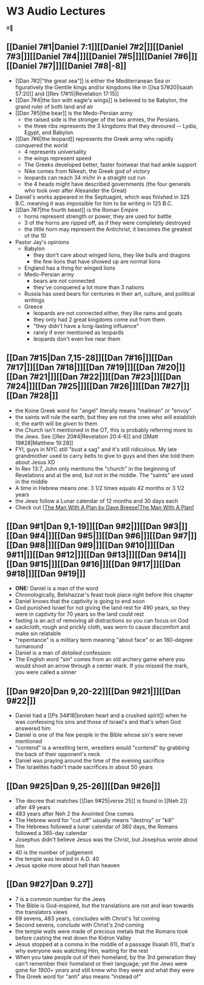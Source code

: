 # W3 Audio Lectures

#🥀

## [[Daniel 7#1|Daniel 7:1]][[Daniel 7#2|]][[Daniel 7#3|]][[Daniel 7#4|]][[Daniel 7#5|]][[Daniel 7#6|]][[Daniel 7#7|]][[Daniel 7#8|-8]]

- [[Dan 7#2|"the great sea"]] is either the Mediterranean Sea or figuratively the Gentile kings and/or kingdoms like in [[Isa 57#20|Isaiah 57:20]] and [[Rev 17#15|Revelation 17:15]]
- [[Dan 7#4|the lion with eagle's wings]] is believed to be Babylon, the grand ruler of both land and air
- [[Dan 7#5|the bear]] is the Medo-Persian army
	- the raised side is the stronger of the two armies, the Persians.
	- the three ribs represents the 3 kingdoms that they devoured -- Lydia, Egypt, and Babylon.
- [[Dan 7#6|the leopard]] represents the Greek army who rapidly conquered the world
	- 4 represents universality
	- the wings represent speed
	- The Greeks developed better, faster footwear that had ankle support
	- Nike comes from Nikeah, the Greek god of victory
	- leopards can reach 34 mi/hr in a straight out run
	- the 4 heads might have described governments (the four generals who took over after Alexander the Great)
- Daniel's works appeared in the Septuagint, which was finished in 325 B.C. meaning it was impossible for him to be writing in 125 B.C.
- [[Dan 7#7|the fourth beast]] is the Roman Empire
	- horns represent strength or power, they are used for battle
	- 3 of the horns are ripped off, as if they were completely destroyed
	- the little horn may represent the Antichrist, it becomes the greatest of the 10
- Pastor Jay's opinions
	- Babylon
		- they don't care about winged lions, they like bulls and dragons
		- the few lions that have showed up are normal lions
	- England has a thing for winged lions
	- Medo-Persian army
		- bears are not connected
		- they've conquered a lot more than 3 nations
	- Russia has used bears for centuries in their art, culture, and political writings
	- Greece
		- leopards are not connected either, they like rams and goats
		- they only had 2 great kingdoms come out from them
		- "they didn't have a long-lasting influence"
		- rarely if ever mentioned as leopards
		- leopards don't even live near them
## [[Dan 7#15|Dan 7,15-28]][[Dan 7#16|]][[Dan 7#17|]][[Dan 7#18|]][[Dan 7#19|]][[Dan 7#20|]][[Dan 7#21|]][[Dan 7#22|]][[Dan 7#23|]][[Dan 7#24|]][[Dan 7#25|]][[Dan 7#26|]][[Dan 7#27|]][[Dan 7#28|]]
- the Koine Greek word for "angel" literally means "mailman" or "envoy"
- the saints will rule the earth, but they are not the ones who will establish it; the earth will be *given* to them
- the Church isn't mentioned in the OT, this is probably referring more to the Jews. See [[Rev 20#4|Revelation 20:4-6]] and [[Matt 19#28|Matthew 19:28]]
- FYI, guys in NYC still "bust a sag" and it's still ridiculous. My late grandmother used to carry belts to give to guys and then she told them about Jesus XD
- In Rev 13:7, John only mentions the "church" in the beginning of Revelations and at the end, but not in the middle. The "saints" are used in the middle
- A time in Hebrew means one. 3 1/2 times equals 42 months or 3 1/2 years
- the Jews follow a Lunar calendar of 12 months and 30 days each
- Check out [[The Man With A Plan by Dave Breese|The Man With A Plan]]
## [[Dan 9#1|Dan 9,1-19]][[Dan 9#2|]][[Dan 9#3|]][[Dan 9#4|]][[Dan 9#5|]][[Dan 9#6|]][[Dan 9#7|]][[Dan 9#8|]][[Dan 9#9|]][[Dan 9#10|]][[Dan 9#11|]][[Dan 9#12|]][[Dan 9#13|]][[Dan 9#14|]][[Dan 9#15|]][[Dan 9#16|]][[Dan 9#17|]][[Dan 9#18|]][[Dan 9#19|]]
- **ONE:** Daniel is a man of the word
- Chronologically, Belshazzar's feast took place right before this chapter
- Daniel knows that the captivity is going to end soon
- God punished Israel for not giving the land rest for 490 years, so they were in captivity for 70 years so the land could rest
- fasting is an act of removing all distractions so you can focus on God
- sackcloth, rough and prickly cloth, was worn to cause discomfort and make sin relatable
- "repentance" is a military term meaning "about face" or an 180-degree turnaround
- Daniel is a man of *detailed* confession
- The English word "sin" comes from an old archery game where you would shoot an arrow through a center mark. If you missed the mark, you were called a sinner
## [[Dan 9#20|Dan 9,20-22]][[Dan 9#21|]][[Dan 9#22|]]
- Daniel had a [[Ps 34#18|broken heart and a crushed spirit]] when he was confessing his sins and those of Israel's and that's when God answered him
- Daniel is one of the few people in the Bible whose sin's were never mentioned
- "contend" is a wrestling term, wrestlers would "contend" by grabbing the back of their opponent's neck
- Daniel was praying around the time of the evening sacrifice
- The Israelites hadn't made sacrifices in about 50 years
## [[Dan 9#25|Dan 9,25-26]][[Dan 9#26|]]
- The decree that matches [[Dan 9#25|verse 25]] is found in [[Neh 2]] after 49 years
- 483 years after Neh 2 the Anointed One comes
- The Hebrew word for "cut off" usually means "destroy" or "kill"
- The Hebrews followed a lunar calendar of 360 days, the Romans followed a 365-day calendar
- Josephus didn't believe Jesus was the Christ, but Josephus wrote about him
- 40 is the number of judgement
- the temple was leveled in A.D. 40
- Jesus spoke more about hell than heaven
## [[Dan 9#27|Dan 9.27]]
- 7 is a common number for the Jews
- The Bible is God-inspired, but the translations are not and lean towards the translators views
- 69 sevens, 483 years, concludes with Christ's 1st coming
- Second sevens, conclude with Christ's 2nd coming
- the temple walls were made of precious metals that the Romans took before casting the rest down the Kidron Valley
- Jesus stopped at a comma in the middle of a passage (Isaiah 61), that's why everyone was watching Him, waiting for the rest
- When you take people out of their homeland, by the 3rd generation they can't remember their homeland or their language; yet the Jews were gone for *1900+ years* and still knew who they were and what they were
- The Greek word for "anti" also means "instead of"


[//begin]: # "Autogenerated link references for markdown compatibility"
[The Man With A Plan by Dave Breese|The Man With A Plan]: <../50-59-sources/52 Bookshelf/51.01 Poetry/The Man With A Plan by Dave Breese> "The Man With A Plan"
[//end]: # "Autogenerated link references"

